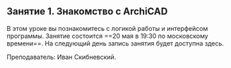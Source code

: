 ## Занятие 1. Знакомство с ArchiCAD

В этом уроке вы познакомитесь с логикой работы и интерфейсом программы.  Занятие состоится ==20 мая в 19:30 по московскому времени==. На следующий день запись занятия будет доступна здесь.

Преподаватель: Иван Скибневский.
